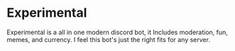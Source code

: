 # Experimental
Experimental is a all in one modern discord bot, it Includes moderation, fun, memes, and currency. I feel this bot's just the right fits for any server.
